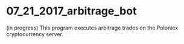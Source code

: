 # 07_21_2017_arbitrage_bot
(in progress)
This program executes arbitrage trades on the Poloniex cryptocurrency server.

